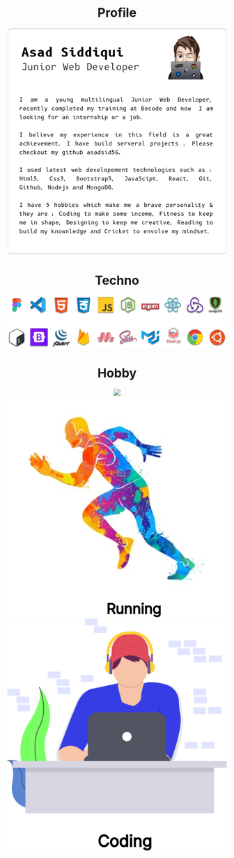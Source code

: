 

<h1 align="center"> Profile</h1>
  <img src="Title.png"/>


<h1 align="center"> Techno</h1>
  <img src="Techonology.png"/>
  
  <h1 align="center">Hobby</h1>
<p align="center">
  <img src="hobby1.png"/>
  <img src="hobby2.png"/>
  <img src="hobby3.png"/>
</p>

